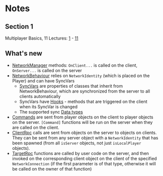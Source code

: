 # Notes
## Section 1
Multiplayer Basics, 11 Lectures: [1](https://www.udemy.com/course/unity-multiplayer/learn/lecture/22899360) - [11](https://www.udemy.com/course/unity-multiplayer/learn/lecture/22899414)

## What's new
- [NetworkManager](https://mirror-networking.gitbook.io/docs/components/network-manager) methods: `OnClient...` is called on the client, `OnServer...` is called on the server
- [NetworkBehaviour](https://mirror-networking.gitbook.io/docs/components/networkbehaviour) relies on `NetworkIdentity` (which is placed on the Player) and can have SyncVars
  - [SyncVars](https://mirror-networking.gitbook.io/docs/guides/synchronization/syncvars) are properties of classes that inherit from NetworkBehaviour, which are synchronized from the server to all clients automatically
  - SyncVars have [Hooks](https://mirror-networking.gitbook.io/docs/guides/synchronization/syncvar-hooks) - methods that are triggered on the client when its SyncVar is changed
  - The supported sync [Data types](https://mirror-networking.gitbook.io/docs/guides/data-types)
- [Commands](https://mirror-networking.gitbook.io/docs/guides/communications/remote-actions#commands) are sent from player objects on the client to player objects on the server. `[Command]` functions will be run on the server when they are called on the client.
- [ClientRpc](https://mirror-networking.gitbook.io/docs/guides/communications/remote-actions#clientrpc-calls) calls are sent from objects on the server to objects on clients. They can be sent from any server object with a `NetworkIdentity` that has been spawned (from all `isServer` objects, not just `isLocalPlayer` objects).
- [TargetRpc](https://mirror-networking.gitbook.io/docs/guides/communications/remote-actions#targetrpc-calls) functions are called by user code on the server, and then invoked on the corresponding client object on the client of the specified `NetworkConnection` (if the first parameter is of that type, otherwise it will be called on the owner of that function)

